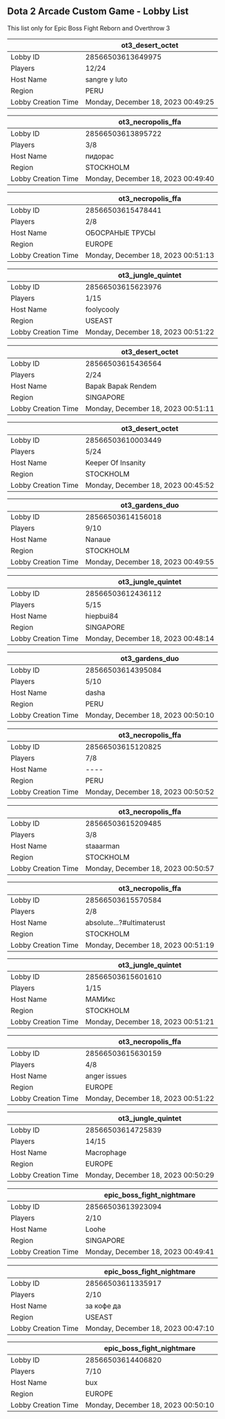 ## Dota 2 Arcade Custom Game - Lobby List

This list only for Epic Boss Fight Reborn and Overthrow 3

|  | ot3_desert_octet |
| ------ | ------ |
| Lobby ID | 28566503613649975 |
| Players | 12/24 |
| Host Name | sangre y luto |
| Region | PERU |
| Lobby Creation Time | Monday, December 18, 2023 00:49:25 |


|  | ot3_necropolis_ffa |
| ------ | ------ |
| Lobby ID | 28566503613895722 |
| Players | 3/8 |
| Host Name | пидорас |
| Region | STOCKHOLM |
| Lobby Creation Time | Monday, December 18, 2023 00:49:40 |


|  | ot3_necropolis_ffa |
| ------ | ------ |
| Lobby ID | 28566503615478441 |
| Players | 2/8 |
| Host Name | ОБОСРАНЫЕ ТРУСЫ |
| Region | EUROPE |
| Lobby Creation Time | Monday, December 18, 2023 00:51:13 |


|  | ot3_jungle_quintet |
| ------ | ------ |
| Lobby ID | 28566503615623976 |
| Players | 1/15 |
| Host Name | foolycooly |
| Region | USEAST |
| Lobby Creation Time | Monday, December 18, 2023 00:51:22 |


|  | ot3_desert_octet |
| ------ | ------ |
| Lobby ID | 28566503615436564 |
| Players | 2/24 |
| Host Name | Bapak Bapak Rendem |
| Region | SINGAPORE |
| Lobby Creation Time | Monday, December 18, 2023 00:51:11 |


|  | ot3_desert_octet |
| ------ | ------ |
| Lobby ID | 28566503610003449 |
| Players | 5/24 |
| Host Name | Keeper Of Insanity |
| Region | STOCKHOLM |
| Lobby Creation Time | Monday, December 18, 2023 00:45:52 |


|  | ot3_gardens_duo |
| ------ | ------ |
| Lobby ID | 28566503614156018 |
| Players | 9/10 |
| Host Name | Nanaue |
| Region | STOCKHOLM |
| Lobby Creation Time | Monday, December 18, 2023 00:49:55 |


|  | ot3_jungle_quintet |
| ------ | ------ |
| Lobby ID | 28566503612436112 |
| Players | 5/15 |
| Host Name | hiepbui84 |
| Region | SINGAPORE |
| Lobby Creation Time | Monday, December 18, 2023 00:48:14 |


|  | ot3_gardens_duo |
| ------ | ------ |
| Lobby ID | 28566503614395084 |
| Players | 5/10 |
| Host Name | dasha |
| Region | PERU |
| Lobby Creation Time | Monday, December 18, 2023 00:50:10 |


|  | ot3_necropolis_ffa |
| ------ | ------ |
| Lobby ID | 28566503615120825 |
| Players | 7/8 |
| Host Name | ---- |
| Region | PERU |
| Lobby Creation Time | Monday, December 18, 2023 00:50:52 |


|  | ot3_necropolis_ffa |
| ------ | ------ |
| Lobby ID | 28566503615209485 |
| Players | 3/8 |
| Host Name | staaarman |
| Region | STOCKHOLM |
| Lobby Creation Time | Monday, December 18, 2023 00:50:57 |


|  | ot3_necropolis_ffa |
| ------ | ------ |
| Lobby ID | 28566503615570584 |
| Players | 2/8 |
| Host Name | absolute...?#ultimaterust |
| Region | STOCKHOLM |
| Lobby Creation Time | Monday, December 18, 2023 00:51:19 |


|  | ot3_jungle_quintet |
| ------ | ------ |
| Lobby ID | 28566503615601610 |
| Players | 1/15 |
| Host Name | МАМИкс |
| Region | STOCKHOLM |
| Lobby Creation Time | Monday, December 18, 2023 00:51:21 |


|  | ot3_necropolis_ffa |
| ------ | ------ |
| Lobby ID | 28566503615630159 |
| Players | 4/8 |
| Host Name | anger issues |
| Region | EUROPE |
| Lobby Creation Time | Monday, December 18, 2023 00:51:22 |


|  | ot3_jungle_quintet |
| ------ | ------ |
| Lobby ID | 28566503614725839 |
| Players | 14/15 |
| Host Name | Macrophage |
| Region | EUROPE |
| Lobby Creation Time | Monday, December 18, 2023 00:50:29 |


|  | epic_boss_fight_nightmare |
| ------ | ------ |
| Lobby ID | 28566503613923094 |
| Players | 2/10 |
| Host Name | Loohe |
| Region | SINGAPORE |
| Lobby Creation Time | Monday, December 18, 2023 00:49:41 |


|  | epic_boss_fight_nightmare |
| ------ | ------ |
| Lobby ID | 28566503611335917 |
| Players | 2/10 |
| Host Name | за кофе да |
| Region | USEAST |
| Lobby Creation Time | Monday, December 18, 2023 00:47:10 |


|  | epic_boss_fight_nightmare |
| ------ | ------ |
| Lobby ID | 28566503614406820 |
| Players | 7/10 |
| Host Name | bux |
| Region | EUROPE |
| Lobby Creation Time | Monday, December 18, 2023 00:50:10 |


